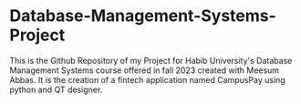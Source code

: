 # Database-Management-Systems-Project
This is the Github Repository of my Project for Habib University's Database Management Systems course offered in fall 2023 created with Meesum Abbas. It is the creation of a fintech application named CampusPay using python and QT designer.
